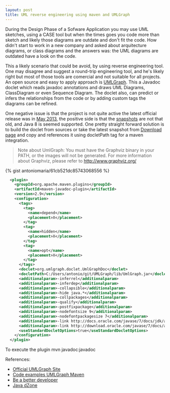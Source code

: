 ```yaml
---
layout: post
title: UML reverse engineering using maven and UMLGraph
---
```


During the Design Phase of a Sofware Application you may use UML sketches, using a CASE tool but when the times goes you code more than sketch and likely those diagrams are outdate and don't fit the code. How didn't start to work in a new company and asked about arquitecture diagrams, or class diagrams and the answers was: the UML diagrams are outdated have a look on the code.

This a likely scenario that could be avoid, by using reverse engineering tool. One may disagree and suggest a round-trip engineering tool, and he's likely right but most of those tools are comercial and not suitable for all projects. 
An open source and easy to apply approach is [UMLGraph][umlgraph]. This a Javadoc doclet which reads javadoc annotations and draws UML Diagrams, ClassDiagram or even Sequence Diagram. The doclet also, can predict or infers the relationships from the code or by adding custom tags the diagrams can be refined.

One negative issue is that the project is not quite active the latest official release was in [May 2013](http://search.maven.org/#search|ga|1|umlgraph), the positive side is that the [snapshots](https://github.com/dspinellis/UMLGraph) are not that old, and Java 8 is seemed supported. One pretty straight forward solution is to build the doclet from sources or take the latest snapshot from [Download page](http://www.umlgraph.org/download.html) and copy and references it using docletPath tag for a maven integration.

> Note about UmlGraph: You must have the Graphviz binary in your PATH, or the images will not be generated. For more information about Graphviz, please refer to http://www.graphviz.org/

{% gist antoniomaria/61cb521dc85743068556 %}

```xml
  <plugin>
    <groupId>org.apache.maven.plugins</groupId>
    <artifactId>maven-javadoc-plugin</artifactId>
    <version>2.9</version>
    <configuration>
      <tags>
        <tag>
          <name>depend</name>
          <placement>X</placement>
        </tag>
        <tag>
          <name>hidden</name>
          <placement>X</placement>
        </tag>
        <tag>
          <name>opt</name>
          <placement>X</placement>
        </tag>
      </tags>
      <doclet>org.umlgraph.doclet.UmlGraphDoc</doclet>
      <docletPath>C:/Users/antonio/git/UMLGraph/lib/UmlGraph.jar</docletPath>
      <additionalparam>-inferrel</additionalparam>
      <additionalparam>-inferdep</additionalparam>
      <additionalparam>-collapsible</additionalparam>
      <additionalparam>-hide java.*</additionalparam>
      <additionalparam>-collpackages</additionalparam>
      <additionalparam>-qualify</additionalparam>
      <additionalparam>-postfixpackage</additionalparam>
      <additionalparam>-nodefontsize 9</additionalparam>
      <additionalparam>-nodefontpackagesize 7</additionalparam>
      <additionalparam>-link http://docs.oracle.com/javase/7/docs/jdk/api/javadoc/doclet/</additionalparam>
      <additionalparam>-link http://download.oracle.com/javase/7/docs/api/</additionalparam>
      <useStandardDocletOptions>true</useStandardDocletOptions>          
    </configuration>
  </plugin>
```

To execute the plugin
    mvn javadoc:javadoc

References:

* [Official UMLGraph Site](http://www.umlgraph.org/)
* [Code examples UMLGraph Maven](https://github.com/antoniomaria/umlgraph-test)
* [Be a better developer](http://www.beabetterdeveloper.com/2013/03/automated-class-diagrams-using-maven.html)
* [Java dZone](http://java.dzone.com/articles/reverse-engineer-source-code-u)

[umlgraph]: http://www.umlgraph.org/